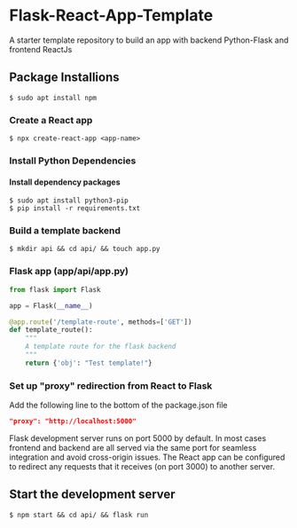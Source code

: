 # Flask-React-App-Template
A starter template repository to build an app with backend Python-Flask and frontend ReactJs


## **Package Installions**
```console
$ sudo apt install npm
```

### **Create a React app**
```console
$ npx create-react-app <app-name>
```

### **Install Python Dependencies**
#### **Install dependency packages**
```console
$ sudo apt install python3-pip
$ pip install -r requirements.txt
```

### **Build a template backend**
```console
$ mkdir api && cd api/ && touch app.py
```

### **Flask app (app/api/app.py)**
```python
from flask import Flask

app = Flask(__name__)

@app.route('/template-route', methods=['GET'])
def template_route():
    """
    A template route for the flask backend
    """
    return {'obj': "Test template!"}
```

### Set up "proxy" redirection from React to Flask
Add the following line to the bottom of the package.json file
```json
"proxy": "http://localhost:5000"
```
Flask development server runs on port 5000 by default. In most cases frontend and backend are all served via the same port for seamless integration and avoid cross-origin issues. The React app can be configured to redirect any requests that it receives (on port 3000) to another server.


## **Start the development server**
```console
$ npm start && cd api/ && flask run
```